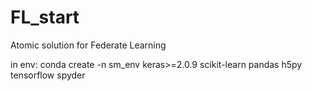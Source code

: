 # FL_start
Atomic solution for Federate Learning

in env:
conda create -n sm_env keras>=2.0.9 scikit-learn pandas h5py tensorflow spyder
